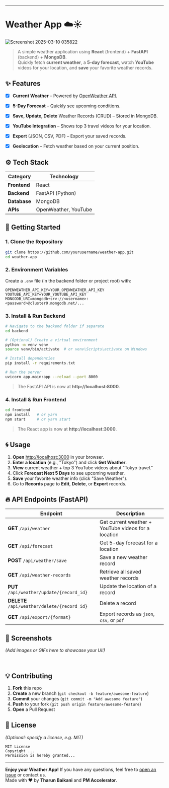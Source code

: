 
---

# Weather App ☁️☀️

![Screenshot 2025-03-10 035822](https://github.com/user-attachments/assets/02f1243b-2b50-46c2-9efe-88acabcbf941)


> A simple weather application using **React** (frontend) + **FastAPI** (backend) + **MongoDB**.  
> Quickly fetch **current weather**, a **5-day forecast**, watch **YouTube** videos for your location, and **save** your favorite weather records.



## ✨ Features

- [x] **Current Weather** – Powered by [OpenWeather API](https://openweathermap.org/).  
- [x] **5-Day Forecast** – Quickly see upcoming conditions.  
- [x] **Save, Update, Delete** Weather Records (CRUD) – Stored in MongoDB.  
- [x] **YouTube Integration** – Shows top 3 travel videos for your location.  
- [x] **Export** (JSON, CSV, PDF) – Export your saved records.  
- [x] **Geolocation** – Fetch weather based on your current position.


## ⚙️ Tech Stack

| **Category** | **Technology**        |
|--------------|-----------------------|
| **Frontend** | React                |
| **Backend**  | FastAPI (Python)     |
| **Database** | MongoDB              |
| **APIs**     | OpenWeather, YouTube |



## 🏁 Getting Started

### 1. Clone the Repository
```bash
git clone https://github.com/yourusername/weather-app.git
cd weather-app
```

### 2. Environment Variables
Create a `.env` file (in the backend folder or project root) with:
```
OPENWEATHER_API_KEY=YOUR_OPENWEATHER_API_KEY
YOUTUBE_API_KEY=YOUR_YOUTUBE_API_KEY
MONGODB_URI=mongodb+srv://<username>:<password>@cluster0.mongodb.net/...
```

### 3. Install & Run Backend
```bash
# Navigate to the backend folder if separate
cd backend

# (Optional) Create a virtual environment
python -m venv venv
source venv/bin/activate  # or venv\Scripts\activate on Windows

# Install dependencies
pip install -r requirements.txt

# Run the server
uvicorn app.main:app --reload --port 8000
```
> The FastAPI API is now at **http://localhost:8000**.

### 4. Install & Run Frontend
```bash
cd frontend
npm install   # or yarn
npm start     # or yarn start
```
> The React app is now at **http://localhost:3000**.



## 🌀 Usage

1. **Open** [http://localhost:3000](http://localhost:3000) in your browser.  
2. **Enter a location** (e.g., "Tokyo") and click **Get Weather**.  
3. **View** current weather + top 3 YouTube videos about "Tokyo travel."  
4. Click **Forecast Next 5 Days** to see upcoming weather.  
5. **Save** your favorite weather info (click "Save Weather").  
6. Go to **Records** page to **Edit**, **Delete**, or **Export** records.



## 🔥 API Endpoints (FastAPI)

| **Endpoint**                     | **Description**                                  |
|---------------------------------|--------------------------------------------------|
| **GET** `/api/weather`          | Get current weather + YouTube videos for a location |
| **GET** `/api/forecast`         | Get 5-day forecast for a location               |
| **POST** `/api/weather/save`    | Save a new weather record                       |
| **GET** `/api/weather-records`  | Retrieve all saved weather records              |
| **PUT** `/api/weather/update/{record_id}`   | Update the location of a record       |
| **DELETE** `/api/weather/delete/{record_id}`| Delete a record                        |
| **GET** `/api/export/{format}`  | Export records as `json`, `csv`, or `pdf`       |



## 🚀 Screenshots

*(Add images or GIFs here to showcase your UI!)*

<br/>

## 💡 Contributing

1. **Fork** this repo  
2. **Create** a new branch (`git checkout -b feature/awesome-feature`)  
3. **Commit** your changes (`git commit -m "Add awesome feature"`)  
4. **Push** to your fork (`git push origin feature/awesome-feature`)  
5. **Open** a Pull Request



## 📜 License

*(Optional: specify a license, e.g. MIT)*

```
MIT License
Copyright ...
Permission is hereby granted...
```



---

**Enjoy your Weather App!** If you have any questions, feel free to [open an issue](https://github.com/yourusername/weather-app/issues) or contact us.  
Made with ❤️ by **Tharun Baikani** and **PM Accelerator**.
